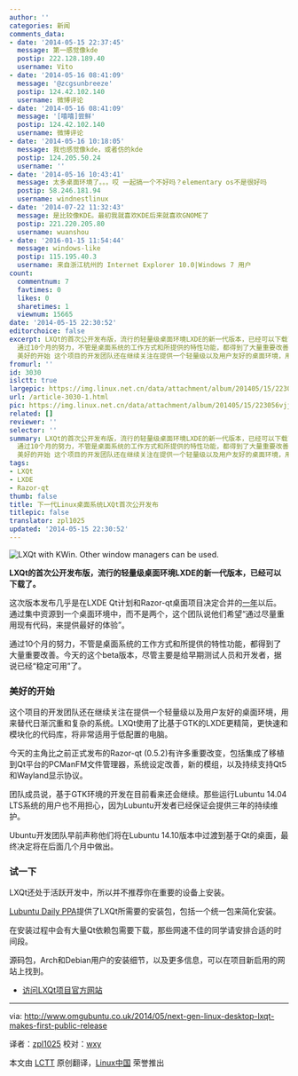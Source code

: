 ```yaml
---
author: ''
categories: 新闻
comments_data:
- date: '2014-05-15 22:37:45'
  message: 第一感觉像kde
  postip: 222.128.189.40
  username: Vito
- date: '2014-05-16 08:41:09'
  message: '@zcgsunbreeze'
  postip: 124.42.102.140
  username: 微博评论
- date: '2014-05-16 08:41:09'
  message: '[嘻嘻]尝鲜'
  postip: 124.42.102.140
  username: 微博评论
- date: '2014-05-16 10:18:05'
  message: 我也感觉像kde，或者仿的kde
  postip: 124.205.50.24
  username: ''
- date: '2014-05-16 10:43:41'
  message: 太多桌面环境了。。。哎 一起搞一个不好吗？elementary os不是很好吗
  postip: 58.246.181.94
  username: windnestlinux
- date: '2014-07-22 11:32:43'
  message: 是比较像KDE。最初我就喜欢KDE后来就喜欢GNOME了
  postip: 221.220.205.80
  username: wuanshou
- date: '2016-01-15 11:54:44'
  message: windows-like
  postip: 115.195.40.3
  username: 来自浙江杭州的 Internet Explorer 10.0|Windows 7 用户
count:
  commentnum: 7
  favtimes: 0
  likes: 0
  sharetimes: 1
  viewnum: 15665
date: '2014-05-15 22:30:52'
editorchoice: false
excerpt: LXQt的首次公开发布版，流行的轻量级桌面环境LXDE的新一代版本，已经可以下载了。 这次版本发布几乎是在LXDE Qt计划和Razor-qt桌面项目决定合并的一年以后。通过集中资源到一个桌面环境中，而不是两个，这个团队说他们希望通过尽量重用现有代码，来提供最好的体验。
  通过10个月的努力，不管是桌面系统的工作方式和所提供的特性功能，都得到了大量重要改善。今天的这个beta版本，尽管主要是给早期测试人员和开发者，据说已经稳定可用了。
  美好的开始 这个项目的开发团队还在继续关注在提供一个轻量级以及用户友好的桌面环境，用来替代日渐
fromurl: ''
id: 3030
islctt: true
largepic: https://img.linux.net.cn/data/attachment/album/201405/15/223056vjjssz2wnks8ho4n.jpg
url: /article-3030-1.html
pic: https://img.linux.net.cn/data/attachment/album/201405/15/223056vjjssz2wnks8ho4n.jpg.thumb.jpg
related: []
reviewer: ''
selector: ''
summary: LXQt的首次公开发布版，流行的轻量级桌面环境LXDE的新一代版本，已经可以下载了。 这次版本发布几乎是在LXDE Qt计划和Razor-qt桌面项目决定合并的一年以后。通过集中资源到一个桌面环境中，而不是两个，这个团队说他们希望通过尽量重用现有代码，来提供最好的体验。
  通过10个月的努力，不管是桌面系统的工作方式和所提供的特性功能，都得到了大量重要改善。今天的这个beta版本，尽管主要是给早期测试人员和开发者，据说已经稳定可用了。
  美好的开始 这个项目的开发团队还在继续关注在提供一个轻量级以及用户友好的桌面环境，用来替代日渐
tags:
- LXQt
- LXDE
- Razor-qt
thumb: false
title: 下一代Linux桌面系统LXQt首次公开发布
titlepic: false
translator: zpl1025
updated: '2014-05-15 22:30:52'
---
```


![LXQt with KWin. Other window managers can be used.](/data/attachment/album/201405/15/223056vjjssz2wnks8ho4n.jpg)


**LXQt的首次公开发布版，流行的轻量级桌面环境LXDE的新一代版本，已经可以下载了。**


这次版本发布几乎是在LXDE Qt计划和Razor-qt桌面项目决定合并的[一年](http://blog.lxde.org/?p=1046)以后。通过集中资源到一个桌面环境中，而不是两个，这个团队说他们希望“通过尽量重用现有代码，来提供最好的体验”。


通过10个月的努力，不管是桌面系统的工作方式和所提供的特性功能，都得到了大量重要改善。今天的这个beta版本，尽管主要是给早期测试人员和开发者，据说已经“稳定可用”了。


### 美好的开始


这个项目的开发团队还在继续关注在提供一个轻量级以及用户友好的桌面环境，用来替代日渐沉重和复杂的系统。LXQt使用了比基于GTK的LXDE更精简，更快速和模块化的代码库，将非常适用于低配置的电脑。


今天的主角比之前正式发布的Razor-qt (0.5.2)有许多重要改变，包括集成了移植到Qt平台的PCManFM文件管理器，系统设定改善，新的模组，以及持续支持Qt5和Wayland显示协议。


团队成员说，基于GTK环境的开发在目前看来还会继续。那些运行Lubuntu 14.04 LTS系统的用户也不用担心，因为Lubuntu开发者已经保证会提供三年的持续维护。


Ubuntu开发团队早前声称他们将在Lubuntu 14.10版本中过渡到基于Qt的桌面，最终决定将在后面几个月中做出。


### 试一下


LXQt还处于活跃开发中，所以并不推荐你在重要的设备上安装。


[Lubuntu Daily PPA](https://launchpad.net/%7Elubuntu-dev/+archive/lubuntu-daily)提供了LXQt所需要的安装包，包括一个统一包来简化安装。


在安装过程中会有大量Qt依赖包需要下载，那些网速不佳的同学请安排合适的时间段。


源码包，Arch和Debian用户的安装细节，以及更多信息，可以在项目新启用的网站上找到。


* [访问LXQt项目官方网站](http://lxqt.org/)




---


via: <http://www.omgubuntu.co.uk/2014/05/next-gen-linux-desktop-lxqt-makes-first-public-release>


译者：[zpl1025](https://github.com/zpl1025) 校对：[wxy](https://github.com/wxy)


本文由 [LCTT](https://github.com/LCTT/TranslateProject) 原创翻译，[Linux中国](http://linux.cn/) 荣誉推出